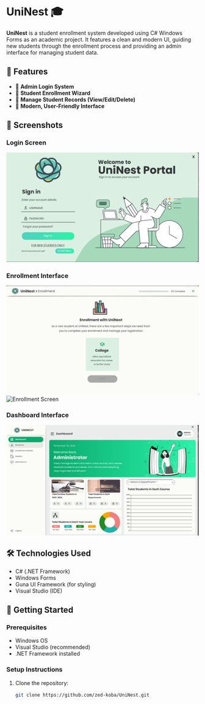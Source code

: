 # UniNest 🎓

**UniNest** is a student enrollment system developed using C# Windows Forms as an academic project. It features a clean and modern UI, guiding new students through the enrollment process and providing an admin interface for managing student data.

## 🧩 Features

- 🔐 **Admin Login System**
- 📝 **Student Enrollment Wizard**
- 👤 **Manage Student Records (View/Edit/Delete)**
- 🎨 **Modern, User-Friendly Interface**

## 📸 Screenshots

### Login Screen
![Login Screen](./assets/login.png)

### Enrollment Interface
![Enrollment Screen](./assets/enrollment.png)
![Enrollment Screen](./assets/enrollment1.png)

### Dashboard Interface
![Dashboard Screen](./assets/dashboard.png)

## 🛠️ Technologies Used

- C# (.NET Framework)
- Windows Forms
- Guna UI Framework (for styling)
- Visual Studio (IDE)

## 🚀 Getting Started

### Prerequisites

- Windows OS
- Visual Studio (recommended)
- .NET Framework installed

### Setup Instructions

1. Clone the repository:
   ```bash
   git clone https://github.com/zed-koba/UniNest.git
